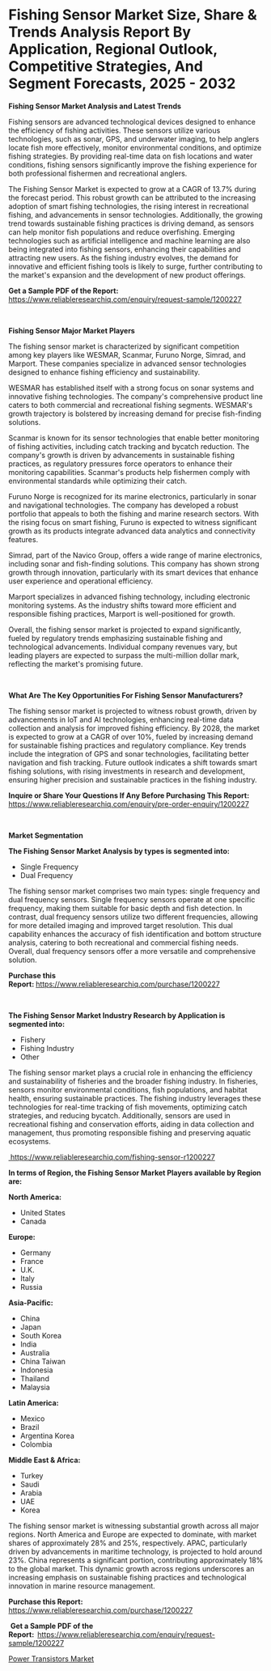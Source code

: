 <p><h1>Fishing Sensor Market Size, Share & Trends Analysis Report By Application, Regional Outlook, Competitive Strategies, And Segment Forecasts, 2025 - 2032</h1></p><p><strong>Fishing Sensor Market Analysis and Latest Trends</strong></p>
<p><p>Fishing sensors are advanced technological devices designed to enhance the efficiency of fishing activities. These sensors utilize various technologies, such as sonar, GPS, and underwater imaging, to help anglers locate fish more effectively, monitor environmental conditions, and optimize fishing strategies. By providing real-time data on fish locations and water conditions, fishing sensors significantly improve the fishing experience for both professional fishermen and recreational anglers.</p><p>The Fishing Sensor Market is expected to grow at a CAGR of 13.7% during the forecast period. This robust growth can be attributed to the increasing adoption of smart fishing technologies, the rising interest in recreational fishing, and advancements in sensor technologies. Additionally, the growing trend towards sustainable fishing practices is driving demand, as sensors can help monitor fish populations and reduce overfishing. Emerging technologies such as artificial intelligence and machine learning are also being integrated into fishing sensors, enhancing their capabilities and attracting new users. As the fishing industry evolves, the demand for innovative and efficient fishing tools is likely to surge, further contributing to the market's expansion and the development of new product offerings.</p></p>
<p><strong>Get a Sample PDF of the Report:&nbsp;</strong> <a href="https://www.reliableresearchiq.com/enquiry/request-sample/1200227?utm_campaign=2379&utm_medium=2&utm_source=Github&utm_content=ia&utm_term=10022025&utm_id=fishing-sensor">https://www.reliableresearchiq.com/enquiry/request-sample/1200227</a></p>
<p>&nbsp;</p>
<p><strong>Fishing Sensor Major Market Players</strong></p>
<p><p>The fishing sensor market is characterized by significant competition among key players like WESMAR, Scanmar, Furuno Norge, Simrad, and Marport. These companies specialize in advanced sensor technologies designed to enhance fishing efficiency and sustainability.</p><p>WESMAR has established itself with a strong focus on sonar systems and innovative fishing technologies. The company's comprehensive product line caters to both commercial and recreational fishing segments. WESMAR's growth trajectory is bolstered by increasing demand for precise fish-finding solutions.</p><p>Scanmar is known for its sensor technologies that enable better monitoring of fishing activities, including catch tracking and bycatch reduction. The company's growth is driven by advancements in sustainable fishing practices, as regulatory pressures force operators to enhance their monitoring capabilities. Scanmar's products help fishermen comply with environmental standards while optimizing their catch.</p><p>Furuno Norge is recognized for its marine electronics, particularly in sonar and navigational technologies. The company has developed a robust portfolio that appeals to both the fishing and marine research sectors. With the rising focus on smart fishing, Furuno is expected to witness significant growth as its products integrate advanced data analytics and connectivity features.</p><p>Simrad, part of the Navico Group, offers a wide range of marine electronics, including sonar and fish-finding solutions. This company has shown strong growth through innovation, particularly with its smart devices that enhance user experience and operational efficiency. </p><p>Marport specializes in advanced fishing technology, including electronic monitoring systems. As the industry shifts toward more efficient and responsible fishing practices, Marport is well-positioned for growth. </p><p>Overall, the fishing sensor market is projected to expand significantly, fueled by regulatory trends emphasizing sustainable fishing and technological advancements. Individual company revenues vary, but leading players are expected to surpass the multi-million dollar mark, reflecting the market's promising future.</p></p>
<p>&nbsp;</p>
<p><strong>What Are The Key Opportunities For Fishing Sensor Manufacturers?</strong></p>
<p><p>The fishing sensor market is projected to witness robust growth, driven by advancements in IoT and AI technologies, enhancing real-time data collection and analysis for improved fishing efficiency. By 2028, the market is expected to grow at a CAGR of over 10%, fueled by increasing demand for sustainable fishing practices and regulatory compliance. Key trends include the integration of GPS and sonar technologies, facilitating better navigation and fish tracking. Future outlook indicates a shift towards smart fishing solutions, with rising investments in research and development, ensuring higher precision and sustainable practices in the fishing industry.</p></p>
<p><strong>Inquire or Share Your Questions If Any Before Purchasing This Report:</strong> <a href="https://www.reliableresearchiq.com/enquiry/pre-order-enquiry/1200227?utm_campaign=2379&utm_medium=2&utm_source=Github&utm_content=ia&utm_term=10022025&utm_id=fishing-sensor">https://www.reliableresearchiq.com/enquiry/pre-order-enquiry/1200227</a></p>
<p>&nbsp;</p>
<p><strong>Market Segmentation</strong></p>
<p><strong>The Fishing Sensor Market Analysis by types is segmented into:</strong></p>
<p><ul><li>Single Frequency</li><li>Dual Frequency</li></ul></p>
<p><p>The fishing sensor market comprises two main types: single frequency and dual frequency sensors. Single frequency sensors operate at one specific frequency, making them suitable for basic depth and fish detection. In contrast, dual frequency sensors utilize two different frequencies, allowing for more detailed imaging and improved target resolution. This dual capability enhances the accuracy of fish identification and bottom structure analysis, catering to both recreational and commercial fishing needs. Overall, dual frequency sensors offer a more versatile and comprehensive solution.</p></p>
<p><strong>Purchase this Report:&nbsp;</strong><a href="https://www.reliableresearchiq.com/purchase/1200227?utm_campaign=2379&utm_medium=2&utm_source=Github&utm_content=ia&utm_term=10022025&utm_id=fishing-sensor">https://www.reliableresearchiq.com/purchase/1200227</a></p>
<p>&nbsp;</p>
<p><strong>The Fishing Sensor Market Industry Research by Application is segmented into:</strong></p>
<p><ul><li>Fishery</li><li>Fishing Industry</li><li>Other</li></ul></p>
<p><p>The fishing sensor market plays a crucial role in enhancing the efficiency and sustainability of fisheries and the broader fishing industry. In fisheries, sensors monitor environmental conditions, fish populations, and habitat health, ensuring sustainable practices. The fishing industry leverages these technologies for real-time tracking of fish movements, optimizing catch strategies, and reducing bycatch. Additionally, sensors are used in recreational fishing and conservation efforts, aiding in data collection and management, thus promoting responsible fishing and preserving aquatic ecosystems.</p></p>
<p><a href="https://www.reliableresearchiq.com/fishing-sensor-r1200227?utm_campaign=2379&utm_medium=2&utm_source=Github&utm_content=ia&utm_term=10022025&utm_id=fishing-sensor">&nbsp;https://www.reliableresearchiq.com/fishing-sensor-r1200227</a></p>
<p><strong>In terms of Region, the Fishing Sensor Market Players available by Region are:</strong></p>
<p>
    <p> <strong> North America: </strong>
        <ul>
            <li>United States</li>
            <li>Canada</li>
        </ul>
        </p> 
    <p> <strong> Europe: </strong>
        <ul>
            <li>Germany</li>
            <li>France</li>
            <li>U.K.</li>
            <li>Italy</li>
            <li>Russia</li>
        </ul>
        </p> 
    <p> <strong> Asia-Pacific: </strong>
        <ul>
            <li>China</li>
            <li>Japan</li>
            <li>South Korea</li>
            <li>India</li>
            <li>Australia</li>
            <li>China Taiwan</li>
            <li>Indonesia</li>
            <li>Thailand</li>
            <li>Malaysia</li>
        </ul>
        </p> 
    <p> <strong> Latin America: </strong>
        <ul>
            <li>Mexico</li>
            <li>Brazil</li>
            <li>Argentina Korea</li>
            <li>Colombia</li>
        </ul>
        </p> 
    <p> <strong> Middle East & Africa: </strong>
        <ul>
            <li>Turkey</li>
            <li>Saudi</li>
            <li>Arabia</li>
            <li>UAE</li>
            <li>Korea</li>
        </ul>
    </p>
    </p>
<p><p>The fishing sensor market is witnessing substantial growth across all major regions. North America and Europe are expected to dominate, with market shares of approximately 28% and 25%, respectively. APAC, particularly driven by advancements in maritime technology, is projected to hold around 23%. China represents a significant portion, contributing approximately 18% to the global market. This dynamic growth across regions underscores an increasing emphasis on sustainable fishing practices and technological innovation in marine resource management.</p></p>
<p><strong>Purchase this Report: </strong><a href="https://www.reliableresearchiq.com/purchase/1200227?utm_campaign=2379&utm_medium=2&utm_source=Github&utm_content=ia&utm_term=10022025&utm_id=fishing-sensor">https://www.reliableresearchiq.com/purchase/1200227</a></p>
<p>&nbsp;<strong>Get a Sample PDF of the Report:&nbsp;&nbsp;</strong><a href="https://www.reliableresearchiq.com/enquiry/request-sample/1200227?utm_campaign=2379&utm_medium=2&utm_source=Github&utm_content=ia&utm_term=10022025&utm_id=fishing-sensor">https://www.reliableresearchiq.com/enquiry/request-sample/1200227</a></p>
<p><strong></strong></p>
<p><p><a href="https://github.com/lisaeichler20775/Market-Research-Report-List-1/blob/main/power-transistors-market.md?utm_campaign=2379&utm_medium=2&utm_source=Github&utm_content=ia&utm_term=10022025&utm_id=fishing-sensor">Power Transistors Market</a></p></p>